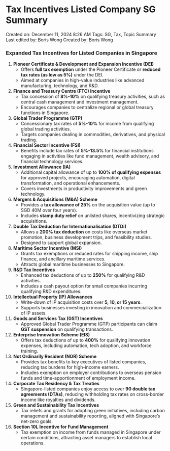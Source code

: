 # Tax Incentives Listed Company SG Summary

Created on: December 11, 2024 8:26 AM
Tags: SG, Tax, Topic Summary
Last edited by: Boris Wong 
Created by: Boris Wong

### **Expanded Tax Incentives for Listed Companies in Singapore**

1. **Pioneer Certificate & Development and Expansion Incentive (DEI)**
    - Offers **full tax exemption** under the Pioneer Certificate or **reduced tax rates (as low as 5%)** under the DEI.
    - Aimed at companies in high-value industries like advanced manufacturing, technology, and R&D.
2. **Finance and Treasury Centre (FTC) Incentive**
    - Tax concession of **8%-10%** on qualifying treasury activities, such as central cash management and investment management.
    - Encourages companies to centralize regional or global treasury functions in Singapore.
3. **Global Trader Programme (GTP)**
    - Concessionary tax rates of **5%-10%** for income from qualifying global trading activities.
    - Targets companies dealing in commodities, derivatives, and physical trading.
4. **Financial Sector Incentive (FSI)**
    - Benefits include tax rates of **5%-13.5%** for financial institutions engaging in activities like fund management, wealth advisory, and financial technology services.
5. **Investment Allowance (IA)**
    - Additional capital allowance of up to **100% of qualifying expenses** for approved projects, encouraging automation, digital transformation, and operational enhancements.
    - Covers investments in productivity improvements and green technology.
6. **Mergers & Acquisitions (M&A) Scheme**
    - Provides a **tax allowance of 25%** on the acquisition value (up to SGD 40M over four years).
    - Includes **stamp duty relief** on unlisted shares, incentivizing strategic acquisitions.
7. **Double Tax Deduction for Internationalisation (DTDi)**
    - Allows a **200% tax deduction** on costs like overseas market promotion, business development trips, and feasibility studies.
    - Designed to support global expansion.
8. **Maritime Sector Incentive (MSI)**
    - Grants tax exemptions or reduced rates for shipping income, ship finance, and ancillary maritime services.
    - Attracts global maritime businesses to Singapore.
9. **R&D Tax Incentives**
    - Enhanced tax deductions of up to **250%** for qualifying R&D activities.
    - Includes a cash payout option for small companies incurring qualifying R&D expenditures.
10. **Intellectual Property (IP) Allowances**
    - Write-down of IP acquisition costs over **5, 10, or 15 years**.
    - Supports businesses investing in innovation and commercialization of IP assets.
11. **Goods and Services Tax (GST) Incentives**
    - Approved Global Trader Programme (GTP) participants can claim **GST suspension** on qualifying transactions.
12. **Enterprise Innovation Scheme (EIS)**
    - Offers tax deductions of up to **400%** for qualifying innovation expenses, including automation, tech adoption, and workforce training.
13. **Not Ordinarily Resident (NOR) Scheme**
    - Provides tax benefits to key executives of listed companies, reducing tax burdens for high-income earners.
    - Includes exemption on employer contributions to overseas pension funds and time-apportionment of employment income.
14. **Corporate Tax Residency & Tax Treaties**
    - Singapore-listed companies enjoy access to over **90 double tax agreements (DTAs)**, reducing withholding tax rates on cross-border income like royalties and dividends.
15. **Green and Sustainability Tax Incentives**
    - Tax reliefs and grants for adopting green initiatives, including carbon management and sustainability reporting, aligned with Singapore’s net-zero goals.
16. **Section 10L Incentive for Fund Management**
    - Tax exemption on income from funds managed in Singapore under certain conditions, attracting asset managers to establish local operations.